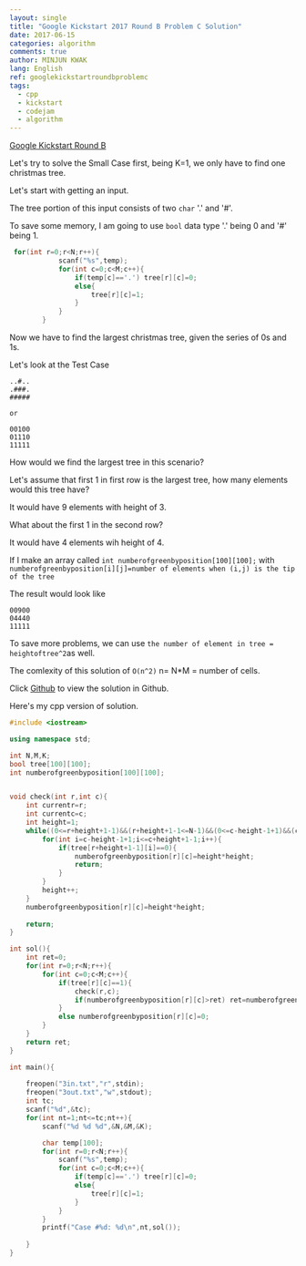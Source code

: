 ```yaml
---
layout: single
title: "Google Kickstart 2017 Round B Problem C Solution"
date: 2017-06-15
categories: algorithm
comments: true
author: MINJUN KWAK
lang: English
ref: googlekickstartroundbproblemc
tags:
  - cpp
  - kickstart
  - codejam
  - algorithm
---
```


[Google Kickstart Round B]({{https://code.google.com/codejam/contest/11304486/dashboard#s=p2}})  

Let's try to solve the Small Case first, being K=1, we only have to find one christmas tree.

Let's start with getting an input. 

The tree portion of this input consists of two ```char``` '.' and '#'.

To save some memory, I am going to use ```bool``` data type '.' being 0 and '#' being 1.

```cpp
 for(int r=0;r<N;r++){
            scanf("%s",temp);
            for(int c=0;c<M;c++){
                if(temp[c]=='.') tree[r][c]=0;
                else{ 
                    tree[r][c]=1;
                }
            }
        }
```

Now we have to find the largest christmas tree, given the series of 0s and 1s.

Let's look at the Test Case

```
..#..
.###.
#####

or

00100
01110
11111
```

How would we find the largest tree in this scenario?

Let's assume that first 1 in first row is the largest tree, how many elements would this tree have?

It would have 9 elements with height of 3.

What about the first 1 in the second row?

It would have 4 elements wih height of 4.

If I make an array called ```int numberofgreenbyposition[100][100];``` with ```numberofgreenbyposition[i][j]=number of elements when (i,j) is the tip of the tree```

The result would look like

```
00900
04440
11111
```

To save more problems, we can use ```the number of element in tree = heightoftree^2```as well.

The comlexity of this solution of ```O(n^2)``` n= N*M = number of cells.

Click [Github]({{https://github.com/Hanuu/google_kickstart_solution/blob/master/KickStart/2017RoundB/3.1.cpp}}) to view the solution in Github. 

Here's my cpp version of solution.

```cpp
#include <iostream>

using namespace std;

int N,M,K;
bool tree[100][100];
int numberofgreenbyposition[100][100];


void check(int r,int c){
    int currentr=r;
    int currentc=c;
    int height=1;
    while((0<=r+height+1-1)&&(r+height+1-1<=N-1)&&(0<=c-height-1+1)&&(c+height+1-1<=M-1)){
        for(int i=c-height-1+1;i<=c+height+1-1;i++){
            if(tree[r+height+1-1][i]==0){
                numberofgreenbyposition[r][c]=height*height;
                return;
            }
        }
        height++;
    }
    numberofgreenbyposition[r][c]=height*height;
    
    return;
}

int sol(){
    int ret=0;
    for(int r=0;r<N;r++){
        for(int c=0;c<M;c++){
            if(tree[r][c]==1){
                check(r,c);
                if(numberofgreenbyposition[r][c]>ret) ret=numberofgreenbyposition[r][c];
            }
            else numberofgreenbyposition[r][c]=0;
        }   
    }
    return ret;
}

int main(){
    
    freopen("3in.txt","r",stdin);
    freopen("3out.txt","w",stdout);
    int tc;
    scanf("%d",&tc);
    for(int nt=1;nt<=tc;nt++){
        scanf("%d %d %d",&N,&M,&K);

        char temp[100];
        for(int r=0;r<N;r++){
            scanf("%s",temp);
            for(int c=0;c<M;c++){
                if(temp[c]=='.') tree[r][c]=0;
                else{ 
                    tree[r][c]=1;
                }
            }
        }
        printf("Case #%d: %d\n",nt,sol());
        
    }
}


```
